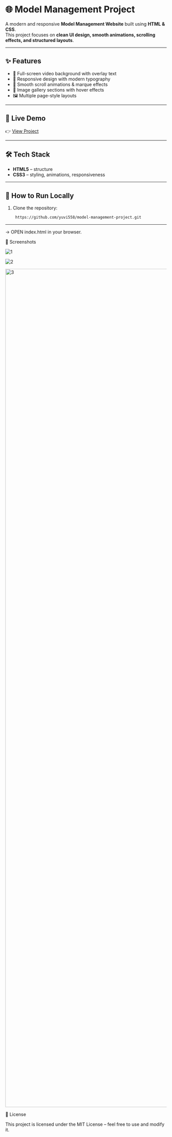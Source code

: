 # 🌐 Model Management Project  

A modern and responsive **Model Management Website** built using **HTML & CSS**.  
This project focuses on **clean UI design, smooth animations, scrolling effects, and structured layouts**.  

---

## ✨ Features  
- 🎥 Full-screen video background with overlay text  
- 🎨 Responsive design with modern typography  
- 🔄 Smooth scroll animations & marque effects  
- 📸 Image gallery sections with hover effects  
- 🖼️ Multiple page-style layouts  

---

## 🚀 Live Demo  
👉 [View Project](https://yuvi558.github.io/model-management-project/)  


---

## 🛠️ Tech Stack  
- **HTML5** – structure  
- **CSS3** – styling, animations, responsiveness  

---

## 📂 How to Run Locally  
1. Clone the repository:  
   ```bash
    https://github.com/yuvi558/model-management-project.git

---

-> OPEN index.html in your browser.

📸 Screenshots

![1](https://github.com/user-attachments/assets/50fc85d2-3777-4cdf-afe7-26728137843b)



![2](https://github.com/user-attachments/assets/f85f991a-d049-4135-88a8-1d0d773efa33)

<img width="4000" height="2620" alt="3" src="https://github.com/user-attachments/assets/ea293ba4-f8cf-4918-b914-89368cf455e0" />

📜 License

This project is licensed under the MIT License – feel free to use and modify it.


